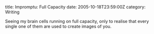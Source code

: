 title: Impromptu: Full Capacity
date: 2005-10-18T23:59:00Z
category: Writing

Seeing my brain cells running on full capacity, only to realise that every single one of them are used to create images of you.
